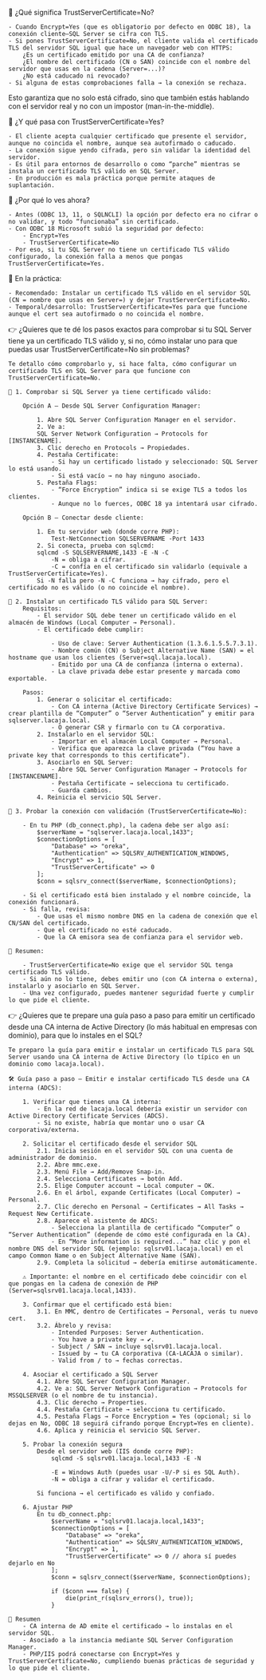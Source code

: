 🔹 ¿Qué significa TrustServerCertificate=No?

    - Cuando Encrypt=Yes (que es obligatorio por defecto en ODBC 18), la conexión cliente–SQL Server se cifra con TLS.
    - Si pones TrustServerCertificate=No, el cliente valida el certificado TLS del servidor SQL igual que hace un navegador web con HTTPS:
        ¿Es un certificado emitido por una CA de confianza?
        ¿El nombre del certificado (CN o SAN) coincide con el nombre del servidor que usas en la cadena (Server=...)?
        ¿No está caducado ni revocado?
    - Si alguna de estas comprobaciones falla → la conexión se rechaza.

Esto garantiza que no solo está cifrado, sino que también estás hablando con el servidor real y no con un impostor (man-in-the-middle).

🔹 ¿Y qué pasa con TrustServerCertificate=Yes?

    - El cliente acepta cualquier certificado que presente el servidor, aunque no coincida el nombre, aunque sea autofirmado o caducado.
    - La conexión sigue yendo cifrada, pero sin validar la identidad del servidor.
    - Es útil para entornos de desarrollo o como “parche” mientras se instala un certificado TLS válido en SQL Server.
    - En producción es mala práctica porque permite ataques de suplantación.

🔹 ¿Por qué lo ves ahora?

    - Antes (ODBC 13, 11, o SQLNCLI) la opción por defecto era no cifrar o no validar, y todo “funcionaba” sin certificado.
    - Con ODBC 18 Microsoft subió la seguridad por defecto:
        - Encrypt=Yes
        - TrustServerCertificate=No
    - Por eso, si tu SQL Server no tiene un certificado TLS válido configurado, la conexión falla a menos que pongas TrustServerCertificate=Yes.

🔹 En la práctica:

    - Recomendado: Instalar un certificado TLS válido en el servidor SQL (CN = nombre que usas en Server=) y dejar TrustServerCertificate=No.
    - Temporal/desarrollo: TrustServerCertificate=Yes para que funcione aunque el cert sea autofirmado o no coincida el nombre.

👉 ¿Quieres que te dé los pasos exactos para comprobar si tu SQL Server tiene ya un certificado TLS válido y, si no, cómo instalar uno para que puedas usar TrustServerCertificate=No sin problemas?

    Te detallo cómo comprobarlo y, si hace falta, cómo configurar un certificado TLS en SQL Server para que funcione con TrustServerCertificate=No.

    🔎 1. Comprobar si SQL Server ya tiene certificado válido:
    
        Opción A – Desde SQL Server Configuration Manager:

            1. Abre SQL Server Configuration Manager en el servidor.
            2. Ve a:
            SQL Server Network Configuration → Protocols for [INSTANCENAME].
            3. Clic derecho en Protocols → Propiedades.
            4. Pestaña Certificate:
                - Si hay un certificado listado y seleccionado: SQL Server lo está usando.
                - Si está vacío → no hay ninguno asociado.
            5. Pestaña Flags:
                - “Force Encryption” indica si se exige TLS a todos los clientes.
                - Aunque no lo fuerces, ODBC 18 ya intentará usar cifrado.

        Opción B – Conectar desde cliente:

            1. En tu servidor web (donde corre PHP):
                Test-NetConnection SQLSERVERNAME -Port 1433
            2. Si conecta, prueba con sqlcmd:
            sqlcmd -S SQLSERVERNAME,1433 -E -N -C
                -N = obliga a cifrar.
                -C = confía en el certificado sin validarlo (equivale a TrustServerCertificate=Yes).
            Si -N falla pero -N -C funciona → hay cifrado, pero el certificado no es válido (o no coincide el nombre).

    🔧 2. Instalar un certificado TLS válido para SQL Server:
        Requisitos:
            - El servidor SQL debe tener un certificado válido en el almacén de Windows (Local Computer → Personal).
            - El certificado debe cumplir:

                - Uso de clave: Server Authentication (1.3.6.1.5.5.7.3.1).
                - Nombre común (CN) o Subject Alternative Name (SAN) = el hostname que usan los clientes (Server=sql.lacaja.local).
                - Emitido por una CA de confianza (interna o externa).
                - La clave privada debe estar presente y marcada como exportable.

        Pasos:
            1. Generar o solicitar el certificado:
                - Con CA interna (Active Directory Certificate Services) → crear plantilla de “Computer” o “Server Authentication” y emitir para sqlserver.lacaja.local.
                - O generar CSR y firmarlo con tu CA corporativa.
            2. Instalarlo en el servidor SQL:
                - Importar en el almacén Local Computer → Personal.
                - Verifica que aparezca la clave privada (“You have a private key that corresponds to this certificate”).
            3. Asociarlo en SQL Server:
                - Abre SQL Server Configuration Manager → Protocols for [INSTANCENAME].
                - Pestaña Certificate → selecciona tu certificado.
                - Guarda cambios.
            4. Reinicia el servicio SQL Server.

    🧪 3. Probar la conexión con validación (TrustServerCertificate=No):

        - En tu PHP (db_connect.php), la cadena debe ser algo así:
            $serverName = "sqlserver.lacaja.local,1433";
            $connectionOptions = [
                "Database" => "oreka",
                "Authentication" => SQLSRV_AUTHENTICATION_WINDOWS,
                "Encrypt" => 1,
                "TrustServerCertificate" => 0
            ];
            $conn = sqlsrv_connect($serverName, $connectionOptions);

        - Si el certificado está bien instalado y el nombre coincide, la conexión funcionará.
        - Si falla, revisa:
            - Que usas el mismo nombre DNS en la cadena de conexión que el CN/SAN del certificado.
            - Que el certificado no esté caducado.
            - Que la CA emisora sea de confianza para el servidor web.

    🚦 Resumen:

        - TrustServerCertificate=No exige que el servidor SQL tenga certificado TLS válido.
        - Si aún no lo tiene, debes emitir uno (con CA interna o externa), instalarlo y asociarlo en SQL Server.
        - Una vez configurado, puedes mantener seguridad fuerte y cumplir lo que pide el cliente.

👉 ¿Quieres que te prepare una guía paso a paso para emitir un certificado desde una CA interna de Active Directory (lo más habitual en empresas con dominio), para que lo instales en el SQL?

    Te preparo la guía para emitir e instalar un certificado TLS para SQL Server usando una CA interna de Active Directory (lo típico en un dominio como lacaja.local).

    🛠️ Guía paso a paso – Emitir e instalar certificado TLS desde una CA interna (ADCS): 

        1. Verificar que tienes una CA interna:
            - En la red de lacaja.local debería existir un servidor con Active Directory Certificate Services (ADCS).
            - Si no existe, habría que montar uno o usar CA corporativa/externa.

        2. Solicitar el certificado desde el servidor SQL
            2.1. Inicia sesión en el servidor SQL con una cuenta de administrador de dominio.
            2.2. Abre mmc.exe.
            2.3. Menú File → Add/Remove Snap-in.
            2.4. Selecciona Certificates → botón Add.
            2.5. Elige Computer account → Local computer → OK.
            2.6. En el árbol, expande Certificates (Local Computer) → Personal.
            2.7. Clic derecho en Personal → Certificates → All Tasks → Request New Certificate.
            2.8. Aparece el asistente de ADCS:
                - Selecciona la plantilla de certificado “Computer” o “Server Authentication” (depende de cómo esté configurada en la CA).
                - En “More information is required...” haz clic y pon el nombre DNS del servidor SQL (ejemplo: sqlsrv01.lacaja.local) en el campo Common Name o en Subject Alternative Name (SAN).
            2.9. Completa la solicitud → debería emitirse automáticamente.

        ⚠️ Importante: el nombre en el certificado debe coincidir con el que pongas en la cadena de conexión de PHP (Server=sqlsrv01.lacaja.local,1433).

        3. Confirmar que el certificado está bien:
            3.1. En MMC, dentro de Certificates → Personal, verás tu nuevo cert.
            3.2. Ábrelo y revisa:
                - Intended Purposes: Server Authentication.
                - You have a private key → ✔️.
                - Subject / SAN → incluye sqlsrv01.lacaja.local.
                - Issued by → tu CA corporativa (CA-LACAJA o similar).
                - Valid from / to → fechas correctas.

        4. Asociar el certificado a SQL Server
            4.1. Abre SQL Server Configuration Manager.
            4.2. Ve a: SQL Server Network Configuration → Protocols for MSSQLSERVER (o el nombre de tu instancia).
            4.3. Clic derecho → Properties.
            4.4. Pestaña Certificate → selecciona tu certificado.
            4.5. Pestaña Flags → Force Encryption = Yes (opcional; si lo dejas en No, ODBC 18 seguirá cifrando porque Encrypt=Yes en cliente).
            4.6. Aplica y reinicia el servicio SQL Server.

        5. Probar la conexión segura
            Desde el servidor web (IIS donde corre PHP):
                sqlcmd -S sqlsrv01.lacaja.local,1433 -E -N

                -E = Windows Auth (puedes usar -U/-P si es SQL Auth).
                -N = obliga a cifrar y validar el certificado.

            Si funciona → el certificado es válido y confiado.

        6. Ajustar PHP
            En tu db_connect.php:
                $serverName = "sqlsrv01.lacaja.local,1433";
                $connectionOptions = [
                    "Database" => "oreka",
                    "Authentication" => SQLSRV_AUTHENTICATION_WINDOWS,
                    "Encrypt" => 1,
                    "TrustServerCertificate" => 0 // ahora sí puedes dejarlo en No
                ];
                $conn = sqlsrv_connect($serverName, $connectionOptions);

                if ($conn === false) {
                    die(print_r(sqlsrv_errors(), true));
                }

    🚦 Resumen
        - CA interna de AD emite el certificado → lo instalas en el servidor SQL.
        - Asociado a la instancia mediante SQL Server Configuration Manager.
        - PHP/IIS podrá conectarse con Encrypt=Yes y TrustServerCertificate=No, cumpliendo buenas prácticas de seguridad y lo que pide el cliente.